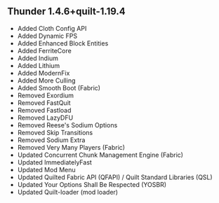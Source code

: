 ## Thunder 1.4.6+quilt-1.19.4

- Added Cloth Config API
- Added Dynamic FPS
- Added Enhanced Block Entities
- Added FerriteCore
- Added Indium
- Added Lithium
- Added ModernFix
- Added More Culling
- Added Smooth Boot (Fabric)
- Removed Exordium
- Removed FastQuit
- Removed Fastload
- Removed LazyDFU
- Removed Reese's Sodium Options
- Removed Skip Transitions
- Removed Sodium Extra
- Removed Very Many Players (Fabric)
- Updated Concurrent Chunk Management Engine (Fabric)
- Updated ImmediatelyFast
- Updated Mod Menu
- Updated Quilted Fabric API (QFAPI) / Quilt Standard Libraries (QSL)
- Updated Your Options Shall Be Respected (YOSBR)
- Updated Quilt-loader (mod loader)
